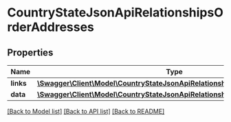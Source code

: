# CountryStateJsonApiRelationshipsOrderAddresses

## Properties
Name | Type | Description | Notes
------------ | ------------- | ------------- | -------------
**links** | [**\Swagger\Client\Model\CountryStateJsonApiRelationshipsOrderAddressesLinks**](CountryStateJsonApiRelationshipsOrderAddressesLinks.md) |  | [optional] 
**data** | [**\Swagger\Client\Model\CountryStateJsonApiRelationshipsOrderAddressesData[]**](CountryStateJsonApiRelationshipsOrderAddressesData.md) |  | [optional] 

[[Back to Model list]](../../README.md#documentation-for-models) [[Back to API list]](../../README.md#documentation-for-api-endpoints) [[Back to README]](../../README.md)

